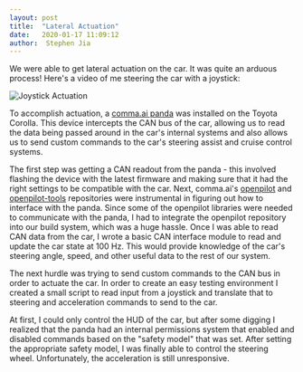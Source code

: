 ```yaml
---
layout: post
title:  "Lateral Actuation"
date:   2020-01-17 11:09:12
author:  Stephen Jia
---
```


We were able to get lateral actuation on the car. It was quite an arduous process!
Here's a video of me steering the car with a joystick:

![Joystick Actuation](/assets/img/actuation.gif)

To accomplish actuation, a
[comma.ai panda](https://comma.ai/shop/products/panda-obd-ii-dongle) was
installed on the Toyota Corolla. This device intercepts the CAN bus of the car,
allowing us to read the data being passed around in the car's internal systems
and also allows us to send custom commands to the car's steering assist and
cruise control systems.

The first step was getting a CAN readout from the panda - this involved
flashing the device with the latest firmware and making sure that it had the
right settings to be compatible with the car. Next, comma.ai's
[openpilot](https://github.com/commaai/openpilot) and
[openpilot-tools](https://github.com/commaai/openpilot-tools) repositories were
instrumental in figuring out how to interface with the panda. Since some of the
openpilot libraries were needed to communicate with the panda, I had to
integrate the openpilot repository into our build system, which was a huge
hassle. Once I was able to read CAN data from the car, I wrote a basic CAN
interface module to read and update  the car state at 100 Hz. This would
provide knowledge of the car's steering angle, speed, and other useful data to
the rest of our system.

The next hurdle was trying to send custom commands to the CAN bus in order to
actuate the car. In order to create an easy testing environment I created a
small script to read input from a joystick and translate that to steering and
acceleration commands to send to the car.

At first, I could only control the HUD of the car, but after some digging I
realized that the panda had an internal permissions system that enabled and
disabled commands based on the "safety model" that was set. After setting the
appropriate safety model, I was finally able to control the steering wheel.
Unfortunately, the acceleration is still unresponsive.
